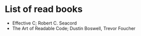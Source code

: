 # List of read books
* Effective C; Robert C. Seacord
* The Art of Readable Code; Dustin Boswell, Trevor Foucher
